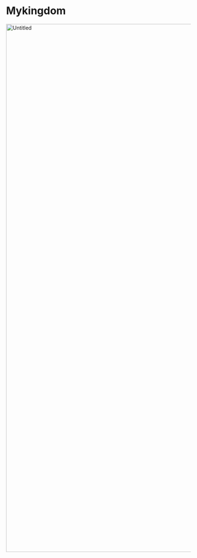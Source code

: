 # Mykingdom

<img width="1440" alt="Untitled" src="https://github.com/VietLinh1104/mykingdom/assets/152302453/ce1c9dc2-cfe2-4824-b559-64bee245c1fa">
